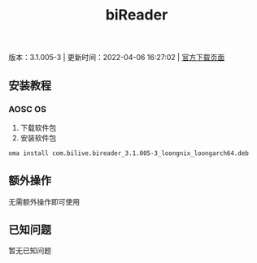 ﻿---
id: 404
title: biReader
toc: true
weight: 404
---

版本：3.1.005-3 | 更新时间：2022-04-06 16:27:02 | [官方下载页面](http://app.loongapps.cn/#/detail/404)

## 安装教程 

### AOSC OS 

1. 下载软件包
2. 安装软件包

```bash
oma install com.bilive.bireader_3.1.005-3_loongnix_loongarch64.deb
```

## 额外操作

无需额外操作即可使用

## 已知问题

暂无已知问题

